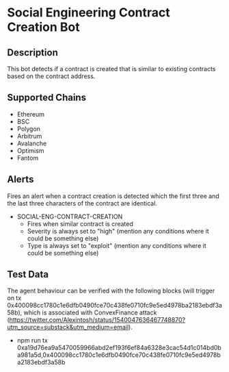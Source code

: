 # Social Engineering Contract Creation Bot

## Description

This bot detects if a contract is created that is similar to existing contracts based on the contract address. 

## Supported Chains

- Ethereum
- BSC
- Polygon
- Arbitrum
- Avalanche
- Optimism
- Fantom

## Alerts

Fires an alert when a contract creation is detected which the first three and the last three characters of the contract are identical.

- SOCIAL-ENG-CONTRACT-CREATION
  - Fires when similar contract is created
  - Severity is always set to "high" (mention any conditions where it could be something else)
  - Type is always set to "exploit" (mention any conditions where it could be something else)

## Test Data

The agent behaviour can be verified with the following blocks (will trigger on tx 0x400098cc1780c1e6dfb0490fce70c438fe0710fc9e5ed4978ba2183ebdf3a58b), which is associated with ConvexFinance attack (https://twitter.com/Alexintosh/status/1540047636467748870?utm_source=substack&utm_medium=email).

- npm run tx 0xa19d76ea9a5470059966abd2ef193f6ef84a6328e3cac54d1c014bd0ba981a5d,0x400098cc1780c1e6dfb0490fce70c438fe0710fc9e5ed4978ba2183ebdf3a58b
